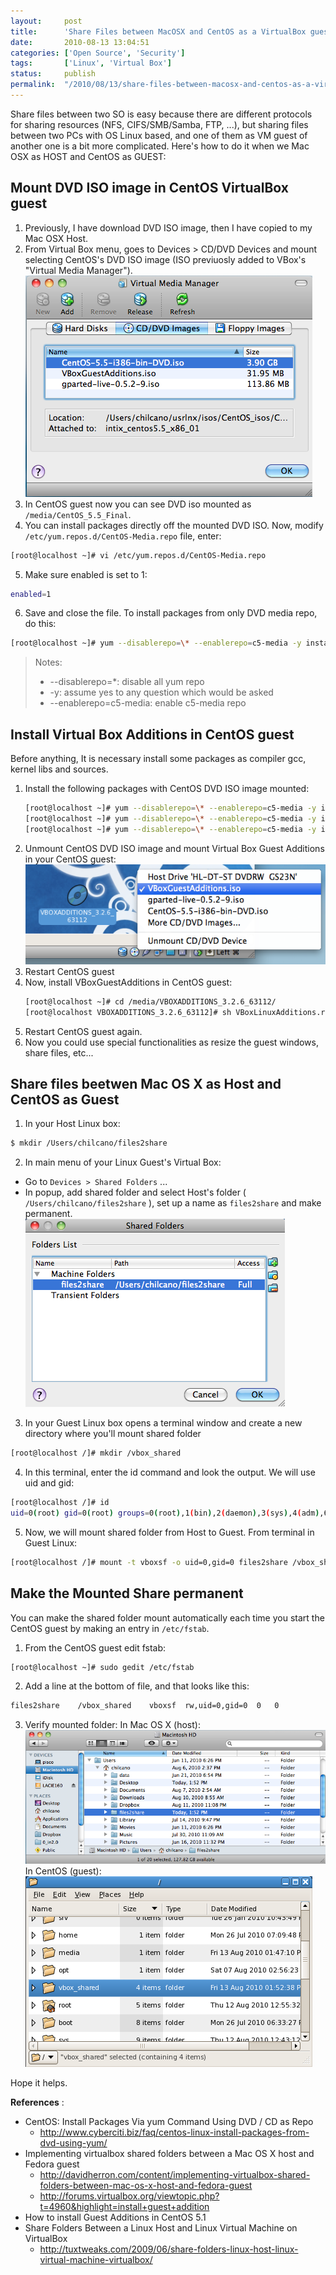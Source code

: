 ```yaml
---
layout:     post
title:      'Share Files between MacOSX and CentOS as a VirtualBox guest'
date:       2010-08-13 13:04:51
categories: ['Open Source', 'Security']
tags:       ['Linux', 'Virtual Box']
status:     publish 
permalink:  "/2010/08/13/share-files-between-macosx-and-centos-as-a-virtualbox-guest/"
---
```

Share files between two SO is easy because there are different protocols for sharing resources (NFS, CIFS/SMB/Samba, FTP, ...), but sharing files between two PCs with OS Linux based, and one of them as VM guest of another one is a bit more complicated. Here's how to do it when we Mac OSX as HOST and CentOS as GUEST:

<!-- more -->

## Mount DVD ISO image in CentOS VirtualBox guest

1. Previously, I have download DVD ISO image, then I have copied to my Mac OSX Host.
2. From Virtual Box menu, goes to Devices > CD/DVD Devices and mount selecting CentOS's DVD ISO image (ISO previuosly added to VBox's "Virtual Media Manager").
  ![](/assets/blog20100813_sharefilesmacosxcentos/sharefilescentosmacosx-1-mount-dvdiso.png)
3. In CentOS guest now you can see DVD iso mounted as `/media/CentOS_5.5_Final`.
4. You can install packages directly off the mounted DVD ISO. Now, modify `/etc/yum.repos.d/CentOS-Media.repo` file, enter:
  ```sh
  [root@localhost ~]# vi /etc/yum.repos.d/CentOS-Media.repo
  ```
5. Make sure enabled is set to 1:
  ```sh
  enabled=1
  ```
6. Save and close the file. To install packages from only DVD media repo, do this:
  ```sh
  [root@localhost ~]# yum --disablerepo=\* --enablerepo=c5-media -y install <package-name>
  ```
  > Notes:  
  > * --disablerepo=*: disable all yum repo  
  > * -y: assume yes to any question which would be asked  
  > * --enablerepo=c5-media: enable c5-media repo  

## Install Virtual Box Additions in CentOS guest

Before anything, It is necessary install some packages as compiler gcc, kernel libs and sources.

1. Install the following packages with CentOS DVD ISO image mounted:
    ```sh
    [root@localhost ~]# yum --disablerepo=\* --enablerepo=c5-media -y install gcc  
    [root@localhost ~]# yum --disablerepo=\* --enablerepo=c5-media -y install kernel sources  
    [root@localhost ~]# yum --disablerepo=\* --enablerepo=c5-media -y install kernel-devel
    ```
2. Unmount CentOS DVD ISO image and mount Virtual Box Guest Additions in your CentOS guest:
    ![](/assets/blog20100813_sharefilesmacosxcentos/sharefilescentosmacosx-2-mount-vboxadds.png)
3. Restart CentOS guest
4. Now, install VBoxGuestAdditions in CentOS guest:
    ```sh
    [root@localhost ~]# cd /media/VBOXADDITIONS_3.2.6_63112/  
    [root@localhost VBOXADDITIONS_3.2.6_63112]# sh VBoxLinuxAdditions.run
    ```
5. Restart CentOS guest again.
6. Now you could use special functionalities as resize the guest windows, share files, etc...

## Share files beetwen Mac OS X as Host and CentOS as Guest

1. In your Host Linux box:
  ```sh
  $ mkdir /Users/chilcano/files2share
  ```
2. In main menu of your Linux Guest's Virtual Box:
  * Go to `Devices > Shared Folders` ...
  * In popup, add shared folder and select Host's folder ( `/Users/chilcano/files2share` ), set up a name as `files2share` and make permanent.
  ![](/assets/blog20100813_sharefilesmacosxcentos/sharefilescentosmacosx-3-share-host-folder.png)

3. In your Guest Linux box opens a terminal window and create a new directory where you'll mount shared folder
  ```sh
  [root@localhost /]# mkdir /vbox_shared
  ```
4. In this terminal, enter the id command and look the output. We will use uid and gid:
  ```sh
  [root@localhost /]# id
  uid=0(root) gid=0(root) groups=0(root),1(bin),2(daemon),3(sys),4(adm),6(disk),10(wheel) context=root:system_r:unconfined_t:SystemLow-SystemHigh
  ```
5. Now, we will mount shared folder from Host to Guest. From terminal in Guest Linux:
  ```sh
  [root@localhost /]# mount -t vboxsf -o uid=0,gid=0 files2share /vbox_shared
  ```
## Make the Mounted Share permanent

You can make the shared folder mount automatically each time you start the CentOS guest by making an entry in `/etc/fstab`.

1. From the CentOS guest edit fstab:
  ```sh
  [root@localhost ~]# sudo gedit /etc/fstab
  ```
2. Add a line at the bottom of file, and that looks like this:
  ```sh
  files2share    /vbox_shared    vboxsf  rw,uid=0,gid=0  0   0
  ```
3. Verify mounted folder:
  In Mac OS X (host):
  ![](/assets/blog20100813_sharefilesmacosxcentos/sharefilescentosmacosx-4-verify-mounted-host.png)  
  In CentOS (guest):  
  ![](/assets/blog20100813_sharefilesmacosxcentos/sharefilescentosmacosx-5-verify-mounted-guest.png)  

Hope it helps.

**References** :

* CentOS: Install Packages Via yum Command Using DVD / CD as Repo  
  - http://www.cyberciti.biz/faq/centos-linux-install-packages-from-dvd-using-yum/
* Implementing virtualbox shared folders between a Mac OS X host and Fedora guest  
  - http://davidherron.com/content/implementing-virtualbox-shared-folders-between-mac-os-x-host-and-fedora-guest
  - http://forums.virtualbox.org/viewtopic.php?t=4960&highlight=install+guest+addition  
* How to install Guest Additions in CentOS 5.1
* Share Folders Between a Linux Host and Linux Virtual Machine on VirtualBox  
  - http://tuxtweaks.com/2009/06/share-folders-linux-host-linux-virtual-machine-virtualbox/
